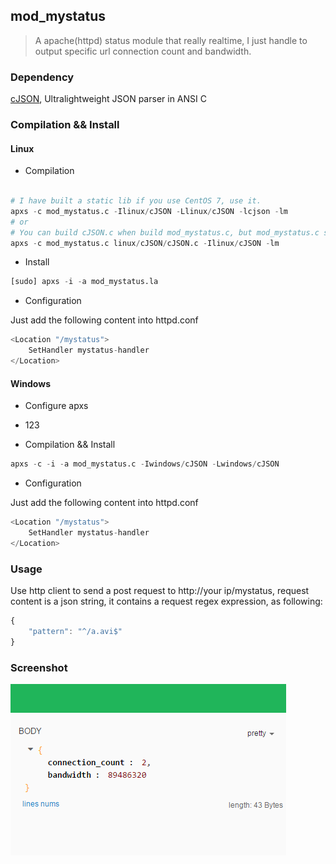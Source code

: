 ## mod_mystatus
> A apache(httpd) status module that really realtime, I just handle to output specific url connection count and bandwidth.

### Dependency
[cJSON](https://github.com/DaveGamble/cJSON), Ultralightweight JSON parser in ANSI C 

### Compilation && Install
#### Linux
- Compilation

```python 

# I have built a static lib if you use CentOS 7, use it.
apxs -c mod_mystatus.c -Ilinux/cJSON -Llinux/cJSON -lcjson -lm
# or
# You can build cJSON.c when build mod_mystatus.c, but mod_mystatus.c should be first location.
apxs -c mod_mystatus.c linux/cJSON/cJSON.c -Ilinux/cJSON -lm 

```
- Install

```python
[sudo] apxs -i -a mod_mystatus.la
```
- Configuration

Just add the following content into httpd.conf

```python
<Location "/mystatus">
    SetHandler mystatus-handler
</Location>
```

#### Windows
- Configure apxs
-   123

- Compilation && Install

```python
apxs -c -i -a mod_mystatus.c -Iwindows/cJSON -Lwindows/cJSON
```
- Configuration

Just add the following content into httpd.conf

```python
<Location "/mystatus">
    SetHandler mystatus-handler
</Location>
```
### Usage

Use http client to send a post request to http://your ip/mystatus, request content is a json string, it contains a request regex expression, as following:

```javascript
{
    "pattern": "^/a.avi$"
}
```

### Screenshot
![result](result.png)
